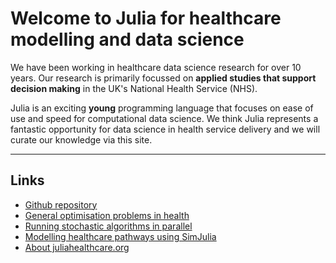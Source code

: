 # Welcome to Julia for healthcare modelling and data science

We have been working in healthcare data science research for over 10 years.  Our research is primarily focussed on **applied studies that support decision making** in the UK's National Health Service (NHS).

Julia is an exciting **young** programming language that focuses on ease of use and speed for computational data science.  We think Julia represents a fantastic opportunity for data science in health service delivery and we will curate our knowledge via this site.

---

## Links 

* [Github repository](https://github.com/julia-healthcare/)
* [General optimisation problems in health](https://juliahealthcare.org/optimisation)
* [Running stochastic algorithms in parallel](https://juliahealthcare.org/parallel)
* [Modelling healthcare pathways using SimJulia](https://juliahealthcare.org/simjulia_index)
* [About juliahealthcare.org](https://juliahealthcare.org/about)